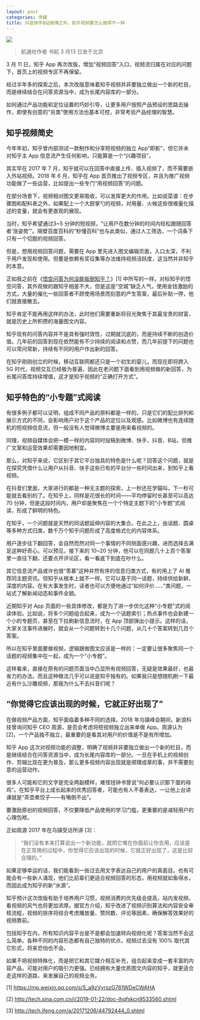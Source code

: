 ```yaml
---
layout: post
categories: 传媒
title: 抖音快手B站微博之外，知乎视频要怎么做得不一样
---
```


![](http://ww1.sinaimg.cn/large/4b91f9d5gy1g18zy5b35rj20u00h5ahh.jpg)

> 航通社作者 书航 3 月13 日发于北京

3 月 11 日，知乎 App 再次改版，增加“视频回答”入口，视频流归属在对应的问题下，首页上的视频专区不再保留。

经过半年多的探索之后，本次改版意味着知乎视频并非要独立做出一个新的栏目，而是继续结合在问答资源当中，成为长尾内容库的一部分。

如何通过产品功能和定位设置的巧妙引导，让更多用户按照产品预设的思路去操作，即使有创意的“另类”使用方法也基本可控，非常考验产品经理的智慧。

## 知乎视频简史

今年年初，知乎曾内部测试一款制作和分享短视频的独立 App“即影”，但它并未对知乎主 App 信息流产生任何影响，只能算是一个“兴趣项目”。

其实早在 2017 年 7 月，知乎就可以在回答中直接上传、插入视频了，而不需要嵌入外站视频。2018 年 6 月，知乎在 App 首页推出了视频专区，并且为推广视频功能做了一些运营，比如提出一些专门“用视频回答”的问题。

在部分场景下，视频相对图文更易吸收，可以发挥更大的作用。比如说菜谱：在步骤图和配料表之外，如果配上一个大厨掌勺的视频，对用量、火候这些很难量化描述的变量，就会有更直观的展现。

当时，知乎希望通过3~5 分钟的短视频，“让用户在数分钟的时间内轻松跟随回答者‘涨姿势’”。隔壁百度百科的“秒懂百科”也与此类似，通过人工筛选，一个词条下只有一个切题的视频回答。

但是，想用视频回答问题，需要在 App 里先进入图文编辑页面，入口太深，不利于用户发现和使用。但要是依赖有奖征集等办法维持视频活跃度，这当然并非知乎的本意。

正如我之前在《[悟空问答为何没能扳倒知乎？](http://mp.weixin.qq.com/s?__biz=MjM5Mjg1ODIxMQ==&mid=2650659965&idx=1&sn=3cf21ebbe7b4b489ad048cf5e050eb03&chksm=be96957189e11c677393b4a1de59f52d2efa38481b9814ad918fb01f8e0080c22e2de522af33&scene=21#wechat_redirect)》[1] 中所写的一样。对标知乎的悟空问答，其外观做的跟知乎相差不大，但是这座“空城”缺乏人气，使用金钱激励的方式，大量的催化一些回答者不顾使用场景而刻意的产生答案，最后补贴一停，他们就直接散去。

知乎肯定不能再用这样的办法，此时他们需要重新将目光聚焦于其最宝贵的财富，就是历史上所积攒的海量图文内容。

知乎现有的问答内容并不是具有强时效性，过期就沉底的，而是持续不断的创造价值。几年前的回答到现在依然能有不少持续的阅读和点赞，而几年前提下的问题也可以常问常新，持续有不同的用户作出新的回答。

在知乎刚刚创立的时候，移动互联网都还只是一个初生的婴儿，而现在即将跨入 5G 时代，视频交互已经极为普遍，因此在老问题下面看到用视频做的新回答，为长尾问答库持续增值，这才是知乎视频的“正确打开方式”。

## 知乎特色的“小专题”式阅读

有很多例子都可以证明，组成不同产品的原料都是一样的，只是它们的配比排列和展示方式的不同，会影响用户对于这个产品的定位以及观感。比如微博也有连续随机的短视频信息流，但一般没有人觉得微博主要是用来看视频的。

同理，视频自媒体会把一模一样的内容同时投稿到微博、快手、抖音、B站，但推广文案和运营效果却需要因地制宜。

那么，对知乎来说，它区别于其它平台独具的特色是什么呢？回答这个问题，就是在探究凭借什么让用户从抖音、快手这些已有的平台分一些时间出来，到知乎上看视频。

在抖音们里面，大家进行的都是一种无主题的探索，上一秒还在学猫叫，下一秒可能就去看别的了。在知乎上，同样是花很长的时间——平均停留时长甚至可以高达 70 分钟，但是这段时间内，用户却是聚焦在一个个特定主题下的“小专题”式阅读，形成了鲜明的特色。

在知乎，一个问题就是天然的同话题延伸内容的大集合。在此之上，由话题、圆桌等多种方式归类，数千万个知乎问题形成了高度格式化的内容体系。

用户逐步往下翻回答，会自然而然对同一个事情的不同侧面感兴趣，进而选择去满足这种好奇心。可以预见，接下来的 10~20 分钟，他可以在同题几十上百个答案里一直往下翻，还要点开评论区，看一看底下到底在吵什么。

其它信息流产品或许也很“羡慕”这种井然有序的信息归类方式，有的用上了 AI 推荐同主题资讯。但知乎从根本上就不一样。它可以基于同一话题，持续供给新鲜、深度的内容。在有大事发生时，读者也可以方便地通过“如何评价……”类问题，一站式了解新闻动态和事件全貌。

近期知乎对 App 页面的一些具体修改，都是为了进一步优化这种“小专题”式的阅读体验。比如说，将多个问题组合起来，成为一个话题索引；热点事件也会新建一个小的专题页，甚至在下拉刷新信息流时，在 App 顶部弹出小提示。这样的话，大家关注事件进展时，就会从一个问题转到十几个问题，从几十个答案转到几百个答案。

所以在知乎里面要做视频，逻辑跟做图文应该是一样的：一定要让很多聚焦同一个话题的视频集中在一起，成为一个“小专题”。

这样看来，直接在原有的问题页面当中凸显所有视频回答，无疑是效果最好，也最省力的办法。而且这种做法几乎可以说是知乎独有的。如果我只是想随机刷一下最近有什么沙雕视频，那我为什么不去抖音们呢？

## “你觉得它应该出现的时候，它就正好出现了”

在做视频产品方面，知乎面临着多种不同的选择。2018 年乌镇峰会期间，新浪科技曾询问知乎 CEO 周源，是否会考虑将短视频独立出来单做 App。周源认为 [2]，一个产品独不独立，最重要的是看其对用户的价值是不是有所增加。

知乎 App 这次对视频功能的调整，明确了视频并非要独立做出一个新的栏目，而是继续结合在问答资源当中，成为长尾内容库的一部分。一旦在手机上的视频创作、剪辑比现在更为普及，那么更多视频内容出现就是顺理成章的事，并不需要刻意的运营动作。

很多人可能和它的文字是完全两副模样，难怪钱钟书曾说“何必要认识那下蛋的母鸡”。在知乎平台上成长起来的优秀回答者，可能也有人不善表达，一让他上台讲课就是“茶壶煮饺子——有嘴倒不出”。

要激励原创的视频回答，不仅要降低产品使用的学习门槛，更重要的是减轻用户的心理包袱。

正如周源 2017 年在乌镇受访所讲 [3]：

> “我们没有本来打算说出一个新功能，就把它堆在你面前让你去用，应该是在正常用的过程中，你觉得它应该出现的时候，它就正好出现了，这是比较合理的。”

如果足够幸运的话，我们能看到一些过去用文字表达自己的用户的真面目。也有可能会有一些新人涌现，他们比前辈们更适合视频回答的形态，用视频就如鱼得水，而因此成为知乎的新“水源”。

知乎预计这次改版有助于培养用户习惯，视频消费的优先级会提高，站内发视频、看视频的风气也将更加浓厚。据官方介绍，知乎改进了视频识别算法和内容安全审核流程，视频的排序将综合考虑播放量、赞同数、评论等因素，确保解答效果好的视频靠前。

包括知乎在内，所有知识内容平台是不是都会加速转向视频化呢？答案当然不会这么简单。各种不同的内容形态都有自己独特的优点，视频过去没有 100% 取代其它形式，将来恐怕也不会。

如果不把视频特殊化，而是把它和其它媒介相互补充，组合起来变成一套丰富的内容产品，可能对用户的吸引力更强。已经拥有大量优质图文内容的知乎，就更适合走这样的道路，来发展自己的视频业务。

[1] https://mp.weixin.qq.com/s/5_a9zVyrszG761WDeCWAHA

[2] http://tech.sina.com.cn/i/2019-01-22/doc-ihqfskcn9533560.shtml

[3] http://tech.ifeng.com/a/20171206/44792444_0.shtml